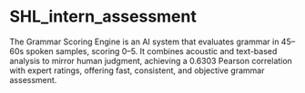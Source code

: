 # SHL_intern_assessment
The Grammar Scoring Engine is an AI system that evaluates grammar in 45–60s spoken samples, scoring 0–5. It combines acoustic and text-based analysis to mirror human judgment, achieving a 0.6303 Pearson correlation with expert ratings, offering fast, consistent, and objective grammar assessment.
